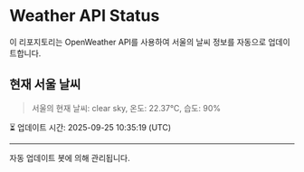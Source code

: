 
# Weather API Status

이 리포지토리는 OpenWeather API를 사용하여 서울의 날씨 정보를 자동으로 업데이트합니다.

## 현재 서울 날씨
> 서울의 현재 날씨: clear sky, 온도: 22.37°C, 습도: 90%

⏳ 업데이트 시간: 2025-09-25 10:35:19 (UTC)

---
자동 업데이트 봇에 의해 관리됩니다.
